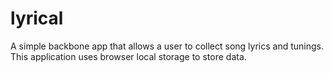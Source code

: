 lyrical
=======

A simple backbone app that allows a user to collect song lyrics and tunings. This application uses browser local storage to store data.
